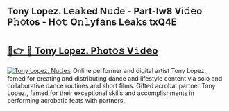 ## Tony Lopez. L𝚎a𝚔ed N𝚞𝚍e - Part-Iw8 Vi𝚍𝚎o P𝚑𝚘tos - H𝚘𝚝 O𝚗𝚕yf𝚊ns L𝚎a𝚔s txQ4E

# <h2><a href="http://kf31xue.oniu.top/?m=Tony+Lopez.">🔗👉 🔴 Tony Lopez. P𝚑ot𝚘𝚜 V𝚒d𝚎o</a></h2>

[![Tony Lopez. Nu𝚍e𝚜](https://i.imgur.com/0qMVB7G.gif)](http://kf31xue.oniu.top/?m=Tony+Lopez.)
Online performer and digital artist Tony Lopez., famed for creating and distributing dance and lifestyle content via solo and collaborative dance routines and short films. Gifted acrobat partner Tony Lopez., famed for their exceptional skills and accomplishments in performing acrobatic feats with partners.  

